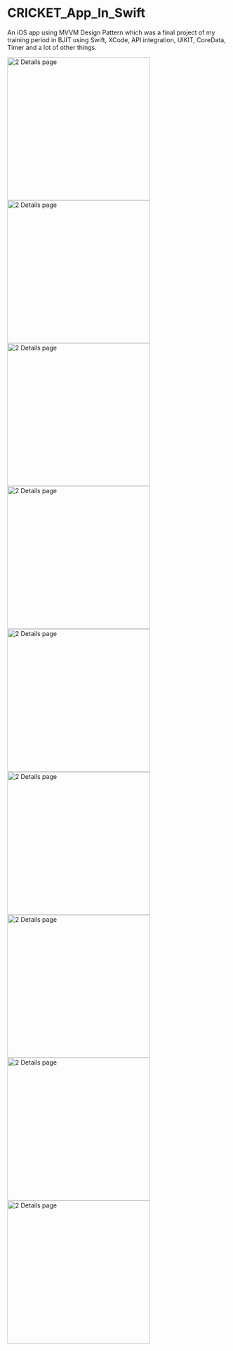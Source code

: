# CRICKET_App_In_Swift
An iOS app using MVVM Design Pattern which was a final project of my training period in BJIT using Swift, XCode, API integration, UIKIT, CoreData, Timer and a lot of other things.


<img width="325" alt="2 Details page" src="https://user-images.githubusercontent.com/69003347/222793761-b9c82472-673d-4fe3-aaa5-ee7adba1b392.png">

<img width="325" alt="2 Details page" src="https://user-images.githubusercontent.com/69003347/222794446-6357ad34-c313-4d68-a4ec-cf8650006897.png">

<img width="325" alt="2 Details page" src="https://user-images.githubusercontent.com/69003347/222795230-8ded18f6-d12d-4ecd-be69-371454e88f23.png">

<img width="325" alt="2 Details page" src="https://user-images.githubusercontent.com/69003347/222875279-032f1998-0a9d-400c-a15c-155bc2b95e37.png">


<img width="325" alt="2 Details page" src="https://user-images.githubusercontent.com/69003347/223206665-d6d92e1f-98f1-498c-9e55-d0d474a86078.png">


<img width="325" alt="2 Details page" src="https://user-images.githubusercontent.com/69003347/223205744-e21bb4d2-5a66-4243-8269-cd86dbead406.png">

<img width="325" alt="2 Details page" src="https://user-images.githubusercontent.com/69003347/223207456-e68606e7-8fcf-492c-938c-1a3e7051b8b4.png">

<img width="325" alt="2 Details page" src="https://user-images.githubusercontent.com/69003347/223207684-989f6fea-a29c-479d-8641-aca01cec0d72.png">

<img width="325" alt="2 Details page" src="https://user-images.githubusercontent.com/69003347/223207906-178e82af-914b-465b-8600-b82b52cdc4d7.png">














